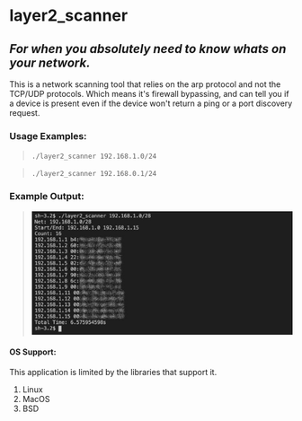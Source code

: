 
# layer2_scanner
## *For when you absolutely need to know whats on your network.*

This is a network scanning tool that relies on the arp protocol and not the TCP/UDP protocols.  Which means it's firewall bypassing, and can tell you if a device is present even if the device won't return a ping or a port discovery request.

### Usage Examples:
> `./layer2_scanner 192.168.1.0/24`


> `./layer2_scanner 192.168.0.1/24`

### Example Output:
>![Example](example.jpg)

#### OS Support:
This application is limited by the libraries that support it. 
1. Linux
2. MacOS
3. BSD